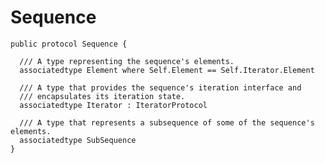 # Sequence

    public protocol Sequence {

      /// A type representing the sequence's elements.
      associatedtype Element where Self.Element == Self.Iterator.Element

      /// A type that provides the sequence's iteration interface and
      /// encapsulates its iteration state.
      associatedtype Iterator : IteratorProtocol

      /// A type that represents a subsequence of some of the sequence's elements.
      associatedtype SubSequence
    }
